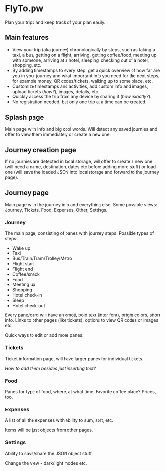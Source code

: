 # FlyTo.pw

Plan your trips and keep track of your plan easily.

## Main features

* View your trip (aka journey) chronologically by steps, such as taking a taxi, a bus, getting on a flight, arriving, getting coffee/food, meeting up with someone, arriving at a hotel, sleeping, checking out of a hotel, shopping, etc.
* By adding timestamps to every step, get a quick overview of how far are you in your journey and what important info you need for the next steps, for example money, QR codes/tickets, walking up to some place, etc.
* Customize timestamps and activities, add custom info and images, upload tickets (_how?_), images, details, etc.
* Quickly access the trip from any device by sharing it (_how exactly?_).
* No registration needed, but only one trip at a time can be created.

## Splash page
Main page with info and big cool words. Will detect any saved journies and offer to view them immediately or create a new one.

## Journey creation page
If no journies are detected in local storage, will offer to create a new one (will need a name, destination, dates etc before adding more stuff) or load one (will save the loaded JSON into localstorage and forward to the journey page).

## Journey page
Main page with the journey info and everything else. Some possible views: Journey, Tickets, Food, Expenses, Other, Settings.

### Journey
The main page, consisting of panes with journey steps. Possible types of steps:
* Wake up
* Taxi
* Bus/Train/Tram/Trolley/Metro
* Flight start
* Flight end
* Coffee/snack
* Food
* Meeting up
* Shopping
* Hotel check-in
* Sleep
* Hotel check-out

Every pane/card will have an emoji, bold text (Inter font), bright colors, short info. Links to other pages (like tickets), options to view QR codes or images etc.

Quick ways to edit or add more panes.

### Tickets
Ticket information page, will have larger panes for individual tickets.

_How to add them besides just inserting text?_

### Food
Panes for type of food, where, at what time. Favorite coffee place? Prices, too.

### Expenses
A list of all the expenses with ability to sum, sort, etc.

Items will be just objects from other pages.

### Settings
Ability to save/share the JSON object stuff.

Change the view - dark/light modes etc.
